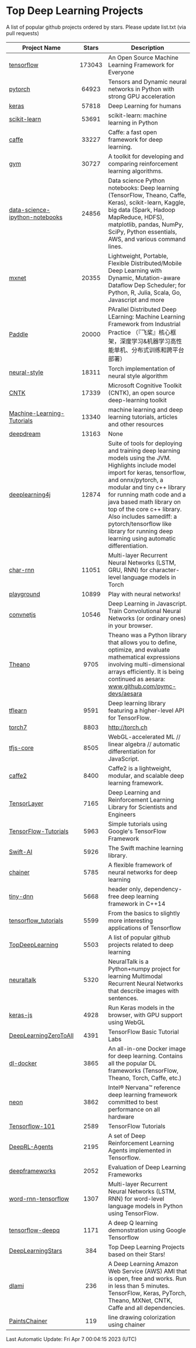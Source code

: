 # Top Deep Learning Projects
A list of popular github projects ordered by stars.
Please update list.txt (via pull requests)

|Project Name| Stars | Description |
| ---------- |:-----:| ----------- |
| [tensorflow](https://github.com/tensorflow/tensorflow) | 173043 | An Open Source Machine Learning Framework for Everyone |
| [pytorch](https://github.com/pytorch/pytorch) | 64923 | Tensors and Dynamic neural networks in Python with strong GPU acceleration |
| [keras](https://github.com/keras-team/keras) | 57818 | Deep Learning for humans |
| [scikit-learn](https://github.com/scikit-learn/scikit-learn) | 53691 | scikit-learn: machine learning in Python |
| [caffe](https://github.com/BVLC/caffe) | 33227 | Caffe: a fast open framework for deep learning. |
| [gym](https://github.com/openai/gym) | 30727 | A toolkit for developing and comparing reinforcement learning algorithms. |
| [data-science-ipython-notebooks](https://github.com/donnemartin/data-science-ipython-notebooks) | 24856 | Data science Python notebooks: Deep learning (TensorFlow, Theano, Caffe, Keras), scikit-learn, Kaggle, big data (Spark, Hadoop MapReduce, HDFS), matplotlib, pandas, NumPy, SciPy, Python essentials, AWS, and various command lines. |
| [mxnet](https://github.com/apache/mxnet) | 20355 | Lightweight, Portable, Flexible Distributed/Mobile Deep Learning with Dynamic, Mutation-aware Dataflow Dep Scheduler; for Python, R, Julia, Scala, Go, Javascript and more |
| [Paddle](https://github.com/PaddlePaddle/Paddle) | 20000 | PArallel Distributed Deep LEarning: Machine Learning Framework from Industrial Practice （『飞桨』核心框架，深度学习&机器学习高性能单机、分布式训练和跨平台部署） |
| [neural-style](https://github.com/jcjohnson/neural-style) | 18311 | Torch implementation of neural style algorithm |
| [CNTK](https://github.com/microsoft/CNTK) | 17339 | Microsoft Cognitive Toolkit (CNTK), an open source deep-learning toolkit |
| [Machine-Learning-Tutorials](https://github.com/ujjwalkarn/Machine-Learning-Tutorials) | 13340 | machine learning and deep learning tutorials, articles and other resources  |
| [deepdream](https://github.com/google/deepdream) | 13163 | None |
| [deeplearning4j](https://github.com/deeplearning4j/deeplearning4j) | 12874 | Suite of tools for deploying and training deep learning models using the JVM. Highlights include model import for keras, tensorflow, and onnx/pytorch, a modular and tiny c++ library for running math code and a java based math library on top of the core c++ library. Also includes samediff: a pytorch/tensorflow like library for running deep learning using automatic differentiation. |
| [char-rnn](https://github.com/karpathy/char-rnn) | 11051 | Multi-layer Recurrent Neural Networks (LSTM, GRU, RNN) for character-level language models in Torch |
| [playground](https://github.com/tensorflow/playground) | 10899 | Play with neural networks! |
| [convnetjs](https://github.com/karpathy/convnetjs) | 10546 | Deep Learning in Javascript. Train Convolutional Neural Networks (or ordinary ones) in your browser. |
| [Theano](https://github.com/Theano/Theano) | 9705 | Theano was a Python library that allows you to define, optimize, and evaluate mathematical expressions involving multi-dimensional arrays efficiently. It is being continued as aesara: www.github.com/pymc-devs/aesara |
| [tflearn](https://github.com/tflearn/tflearn) | 9591 | Deep learning library featuring a higher-level API for TensorFlow. |
| [torch7](https://github.com/torch/torch7) | 8803 | http://torch.ch |
| [tfjs-core](https://github.com/tensorflow/tfjs-core) | 8505 | WebGL-accelerated ML // linear algebra // automatic differentiation for JavaScript. |
| [caffe2](https://github.com/facebookarchive/caffe2) | 8400 | Caffe2 is a lightweight, modular, and scalable deep learning framework. |
| [TensorLayer](https://github.com/tensorlayer/TensorLayer) | 7165 | Deep Learning and Reinforcement Learning Library for Scientists and Engineers  |
| [TensorFlow-Tutorials](https://github.com/nlintz/TensorFlow-Tutorials) | 5963 | Simple tutorials using Google's TensorFlow Framework |
| [Swift-AI](https://github.com/Swift-AI/Swift-AI) | 5926 | The Swift machine learning library. |
| [chainer](https://github.com/chainer/chainer) | 5785 | A flexible framework of neural networks for deep learning |
| [tiny-dnn](https://github.com/tiny-dnn/tiny-dnn) | 5668 | header only, dependency-free deep learning framework in C++14 |
| [tensorflow_tutorials](https://github.com/pkmital/tensorflow_tutorials) | 5599 | From the basics to slightly more interesting applications of Tensorflow |
| [TopDeepLearning](https://github.com/aymericdamien/TopDeepLearning) | 5503 | A list of popular github projects related to deep learning |
| [neuraltalk](https://github.com/karpathy/neuraltalk) | 5320 | NeuralTalk is a Python+numpy project for learning Multimodal Recurrent Neural Networks that describe images with sentences. |
| [keras-js](https://github.com/transcranial/keras-js) | 4928 | Run Keras models in the browser, with GPU support using WebGL |
| [DeepLearningZeroToAll](https://github.com/hunkim/DeepLearningZeroToAll) | 4391 | TensorFlow Basic Tutorial Labs |
| [dl-docker](https://github.com/floydhub/dl-docker) | 3865 | An all-in-one Docker image for deep learning. Contains all the popular DL frameworks (TensorFlow, Theano, Torch, Caffe, etc.) |
| [neon](https://github.com/NervanaSystems/neon) | 3862 | Intel® Nervana™ reference deep learning framework committed to best performance on all hardware |
| [Tensorflow-101](https://github.com/sjchoi86/Tensorflow-101) | 2589 | TensorFlow Tutorials |
| [DeepRL-Agents](https://github.com/awjuliani/DeepRL-Agents) | 2195 | A set of Deep Reinforcement Learning Agents implemented in Tensorflow. |
| [deepframeworks](https://github.com/zer0n/deepframeworks) | 2052 | Evaluation of Deep Learning Frameworks |
| [word-rnn-tensorflow](https://github.com/hunkim/word-rnn-tensorflow) | 1307 | Multi-layer Recurrent Neural Networks (LSTM, RNN) for word-level language models in Python using TensorFlow. |
| [tensorflow-deepq](https://github.com/siemanko/tensorflow-deepq) | 1171 | A deep Q learning demonstration using Google Tensorflow |
| [DeepLearningStars](https://github.com/hunkim/DeepLearningStars) | 384 | Top Deep Learning Projects based on their Stars! |
| [dlami](https://github.com/ritchieng/dlami) | 236 | A Deep Learning Amazon Web Service (AWS) AMI that is open, free and works. Run in less than 5 minutes. TensorFlow, Keras, PyTorch, Theano, MXNet, CNTK, Caffe and all dependencies. |
| [PaintsChainer](https://github.com/taizan/PaintsChainer) | 119 | line drawing colorization using chainer |

Last Automatic Update: Fri Apr  7 00:04:15 2023 (UTC)
